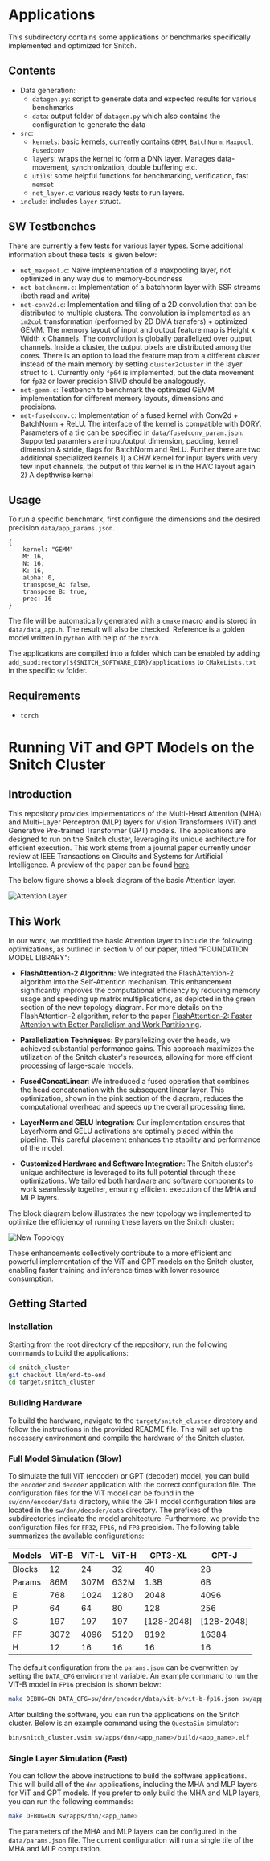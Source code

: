 # Applications

This subdirectory contains some applications or benchmarks specifically implemented and optimized for Snitch.

## Contents
- Data generation:
    - `datagen.py`: script to generate data and expected results for various benchmarks
    - `data`: output folder of `datagen.py` which also contains the configuration to generate the data
- `src`:
    - `kernels`: basic kernels, currently contains `GEMM`, `BatchNorm`, `Maxpool`, `Fusedconv`
    - `layers`: wraps the kernel to form a DNN layer. Manages data-movement, synchronization, double buffering etc.
    - `utils`: some helpful functions for benchmarking, verification, fast `memset`
    - `net_layer.c`: various ready tests to run layers.
- `include`: includes `layer` struct.

## SW Testbenches
There are currently a few tests for various layer types. Some additional information about these tests is given below:
- `net_maxpool.c`: Naive implementation of a maxpooling layer, not optimized in any way due to memory-boundness
- `net-batchnorm.c`: Implementation of a batchnorm layer with SSR streams (both read and write)
- `net-conv2d.c`: Implementation and tiling of a 2D convolution that can be distributed to multiple clusters. The convolution is implemented as an `im2col` transformation (performed by 2D DMA transfers) + optimized GEMM. The memory layout of input and output feature map is Height x Width x Channels. The convolution is globally parallelized over output channels. Inside a cluster, the output pixels are distributed among the cores. There is an option to load the feature map from a different cluster instead of the main memory by setting `cluster2cluster` in the layer struct to `1`. Currently only `fp64` is implemented, but the data movement for `fp32` or lower precision SIMD should be analogously.
- `net-gemm.c`: Testbench to benchmark the optimized GEMM implementation for different memory layouts, dimensions and precisions.
- `net-fusedconv.c`: Implementation of a fused kernel with Conv2d + BatchNorm + ReLU. The interface of the kernel is compatible with DORY. Parameters of a tile can be specified in `data/fusedconv_param.json`. Supported paramters are input/output dimension, padding, kernel dimension & stride, flags for BatchNorm and ReLU. Further there are two additional specialized kernels 1) a CHW kernel for input layers with very few input channels, the output of this kernel is in the HWC layout again 2) A depthwise kernel

## Usage
To run a specific benchmark, first configure the dimensions and the desired precision `data/app_params.json`.
```
{
    kernel: "GEMM"
    M: 16,
    N: 16,
    K: 16,
    alpha: 0,
    transpose_A: false,
    transpose_B: true,
    prec: 16
}
```

The file will be automatically generated with a `cmake` macro and is stored in `data/data_app.h`. The result will also be checked. Reference is a golden model written in `python` with help of the `torch`.

The applications are compiled into a folder which can be enabled by adding `add_subdirectory(${SNITCH_SOFTWARE_DIR}/applications` to `CMakeLists.txt` in the specific `sw` folder.

## Requirements
- `torch`

# Running ViT and GPT Models on the Snitch Cluster

## Introduction

This repository provides implementations of the Multi-Head Attention (MHA) and Multi-Layer Perceptron (MLP) layers for Vision Transformers (ViT) and Generative Pre-trained Transformer (GPT) models. The applications are designed to run on the Snitch cluster, leveraging its unique architecture for efficient execution.
This work stems from a journal paper currently under review at IEEE Transactions on Circuits and Systems for Artificial Intelligence. A preview of the paper can be found [here](https://arxiv.org/pdf/2405.19284).

The below figure shows a block diagram of the basic Attention layer. 

![Attention Layer](https://github.com/viv-eth/snitch_cluster/blob/llm/end-to-end/transformer_block.svg)

## This Work

In our work, we modified the basic Attention layer to include the following optimizations, as outlined in section V of our paper, titled "FOUNDATION MODEL LIBRARY":

- **FlashAttention-2 Algorithm**:
  We integrated the FlashAttention-2 algorithm into the Self-Attention mechanism. This enhancement significantly improves the computational efficiency by reducing memory usage and speeding up matrix multiplications, as depicted in the green section of the new topology diagram. For more details on the FlashAttention-2 algorithm, refer to the paper [FlashAttention-2: Faster Attention with Better Parallelism and Work Partitioning](https://arxiv.org/abs/2307.08691).

- **Parallelization Techniques**:
  By parallelizing over the heads, we achieved substantial performance gains. This approach maximizes the utilization of the Snitch cluster's resources, allowing for more efficient processing of large-scale models.

- **FusedConcatLinear**:
  We introduced a fused operation that combines the head concatenation with the subsequent linear layer. This optimization, shown in the pink section of the diagram, reduces the computational overhead and speeds up the overall processing time.

- **LayerNorm and GELU Integration**:
  Our implementation ensures that LayerNorm and GELU activations are optimally placed within the pipeline. This careful placement enhances the stability and performance of the model.

- **Customized Hardware and Software Integration**:
  The Snitch cluster's unique architecture is leveraged to its full potential through these optimizations. We tailored both hardware and software components to work seamlessly together, ensuring efficient execution of the MHA and MLP layers.

The block diagram below illustrates the new topology we implemented to optimize the efficiency of running these layers on the Snitch cluster:

![New Topology](https://github.com/viv-eth/snitch_cluster/blob/llm/end-to-end/new_trafo_topology.png)

These enhancements collectively contribute to a more efficient and powerful implementation of the ViT and GPT models on the Snitch cluster, enabling faster training and inference times with lower resource consumption.

## Getting Started

### Installation

Starting from the root directory of the repository, run the following commands to build the applications:

```bash
cd snitch_cluster
git checkout llm/end-to-end
cd target/snitch_cluster
```

### Building Hardware
To build the hardware, navigate to the `target/snitch_cluster` directory and follow the instructions in the provided README file.
This will set up the necessary environment and compile the hardware of the Snitch cluster.

### Full Model Simulation (Slow)

To simulate the full ViT (encoder) or GPT (decoder) model, you can build the `encoder` and `decoder` application with the correct configuration file. 
The configuration files for the ViT model can be found in the `sw/dnn/encoder/data` directory, while the GPT model configuration files are located in the `sw/dnn/decoder/data` directory.
The prefixes of the subdirectories indicate the model architecture. Furthermore, we provide the configuration files for `FP32`, `FP16`, nd `FP8` precision. The following table summarizes the available configurations:


| Models| ViT-B | ViT-L | ViT-H   | GPT3-XL   | GPT-J  |
|------|-------|-------|---------|-----------|--------|
| Blocks | 12  | 24    | 32      | 40        | 28     |
| Params | 86M | 307M  | 632M    | 1.3B      | 6B     |
| E      | 768 | 1024  | 1280    | 2048      | 4096   |
| P      | 64  | 64    | 80      | 128       | 256    |
| S      | 197 | 197   | 197     | [128-2048]| [128-2048] |
| FF     | 3072| 4096  | 5120    | 8192      | 16384  |
| H      | 12  | 16    | 16      | 16        | 16     |

The default configuration from the `params.json` can be overwritten by setting the `DATA_CFG` environment variable. An example command to run the ViT-B model in `FP16` precision is shown below:

```bash
make DEBUG=ON DATA_CFG=sw/dnn/encoder/data/vit-b/vit-b-fp16.json sw/apps/dnn/encoder
```

After building the software, you can run the applications on the Snitch cluster. Below is an example command using the `QuestaSim` simulator: 

```bash
bin/snitch_cluster.vsim sw/apps/dnn/<app_name>/build/<app_name>.elf
```

### Single Layer Simulation (Fast)

You can follow the above instructions to build the software applications. This will build all of the `dnn` applications, including the MHA and MLP layers for ViT and GPT models.
If you prefer to only build the MHA and MLP layers, you can run the following commands:

```bash
make DEBUG=ON sw/apps/dnn/<app_name>
```

The parameters of the MHA and MLP layers can be configured in the `data/params.json` file.  The current configuration will run a single tile of the MHA and MLP computation.
